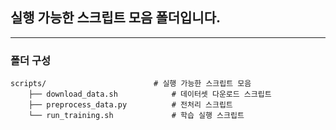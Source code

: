 ## 실행 가능한 스크립트 모음 폴더입니다.
---
### 폴더 구성
```
scripts/                        # 실행 가능한 스크립트 모음
    ├── download_data.sh            # 데이터셋 다운로드 스크립트
    ├── preprocess_data.py          # 전처리 스크립트
    └── run_training.sh             # 학습 실행 스크립트
```
